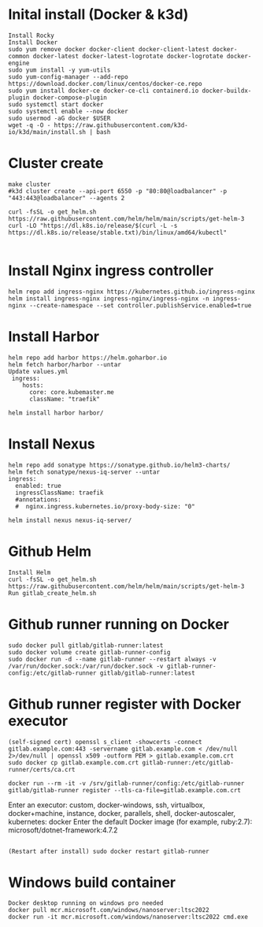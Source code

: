 # Inital install (Docker & k3d)
```
Install Rocky
Install Docker
sudo yum remove docker docker-client docker-client-latest docker-common docker-latest docker-latest-logrotate docker-logrotate docker-engine
sudo yum install -y yum-utils
sudo yum-config-manager --add-repo https://download.docker.com/linux/centos/docker-ce.repo
sudo yum install docker-ce docker-ce-cli containerd.io docker-buildx-plugin docker-compose-plugin
sudo systemctl start docker
sudo systemctl enable --now docker
sudo usermod -aG docker $USER
wget -q -O - https://raw.githubusercontent.com/k3d-io/k3d/main/install.sh | bash

```
# Cluster create
```
make cluster
#k3d cluster create --api-port 6550 -p "80:80@loadbalancer" -p "443:443@loadbalancer" --agents 2

curl -fsSL -o get_helm.sh https://raw.githubusercontent.com/helm/helm/main/scripts/get-helm-3
curl -LO "https://dl.k8s.io/release/$(curl -L -s https://dl.k8s.io/release/stable.txt)/bin/linux/amd64/kubectl"


```
# Install Nginx ingress controller
```
helm repo add ingress-nginx https://kubernetes.github.io/ingress-nginx
helm install ingress-nginx ingress-nginx/ingress-nginx -n ingress-nginx --create-namespace --set controller.publishService.enabled=true
```
# Install Harbor
```
helm repo add harbor https://helm.goharbor.io
helm fetch harbor/harbor --untar
Update values.yml
 ingress:
    hosts:
      core: core.kubemaster.me
      className: "traefik"

helm install harbor harbor/
```

# Install Nexus
```
helm repo add sonatype https://sonatype.github.io/helm3-charts/
helm fetch sonatype/nexus-iq-server --untar
ingress:
  enabled: true
  ingressClassName: traefik
  #annotations:
  #  nginx.ingress.kubernetes.io/proxy-body-size: "0"

helm install nexus nexus-iq-server/
```
# Github Helm
```
Install Helm
curl -fsSL -o get_helm.sh https://raw.githubusercontent.com/helm/helm/main/scripts/get-helm-3
Run gitlab_create_helm.sh

```
# Github runner running on Docker
```
sudo docker pull gitlab/gitlab-runner:latest
sudo docker volume create gitlab-runner-config
sudo docker run -d --name gitlab-runner --restart always -v /var/run/docker.sock:/var/run/docker.sock -v gitlab-runner-config:/etc/gitlab-runner gitlab/gitlab-runner:latest
```

# Github runner register with Docker executor
```
(self-signed cert) openssl s_client -showcerts -connect gitlab.example.com:443 -servername gitlab.example.com < /dev/null 2>/dev/null | openssl x509 -outform PEM > gitlab.example.com.crt
sudo docker cp gitlab.example.com.crt gitlab-runner:/etc/gitlab-runner/certs/ca.crt

docker run --rm -it -v /srv/gitlab-runner/config:/etc/gitlab-runner gitlab/gitlab-runner register --tls-ca-file=gitlab.example.com.crt

```
Enter an executor: custom, docker-windows, ssh, virtualbox, docker+machine, instance, docker, parallels, shell, docker-autoscaler, kubernetes: docker
Enter the default Docker image (for example, ruby:2.7): microsoft/dotnet-framework:4.7.2
```

(Restart after install) sudo docker restart gitlab-runner 
```
# Windows build container
```
Docker desktop running on windows pro needed
docker pull mcr.microsoft.com/windows/nanoserver:ltsc2022
docker run -it mcr.microsoft.com/windows/nanoserver:ltsc2022 cmd.exe
```